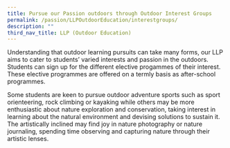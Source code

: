 ```yaml
---
title: Pursue our Passion outdoors through Outdoor Interest Groups
permalink: /passion/LLPOutdoorEducation/interestgroups/
description: ""
third_nav_title: LLP (Outdoor Education)
---
```

Understanding that outdoor learning pursuits can take many forms, our LLP aims to cater to students’ varied interests and passion in the outdoors. Students can sign up for the different elective progammes of their interest. These elective programmes are offered on a termly basis as after-school programmes. 

Some students are keen to pursue outdoor adventure sports such as sport orienteering, rock climbing or kayaking while others may be more enthusiastic about nature exploration and conservation, taking interest in learning about the natural environment and devising solutions to sustain it. The artistically inclined may find joy in nature photography or nature journaling, spending time observing and capturing nature through their artistic lenses.